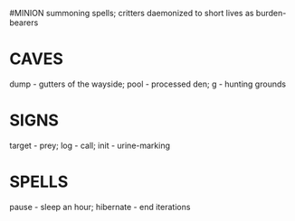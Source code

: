 
#MINION 
summoning spells;  critters daemonized to short lives as burden-bearers

# CAVES 
dump - gutters of the wayside;  pool - processed den;  g - hunting grounds

# SIGNS
target - prey;  log - call;  init - urine-marking

# SPELLS
pause - sleep an hour;  hibernate - end iterations
